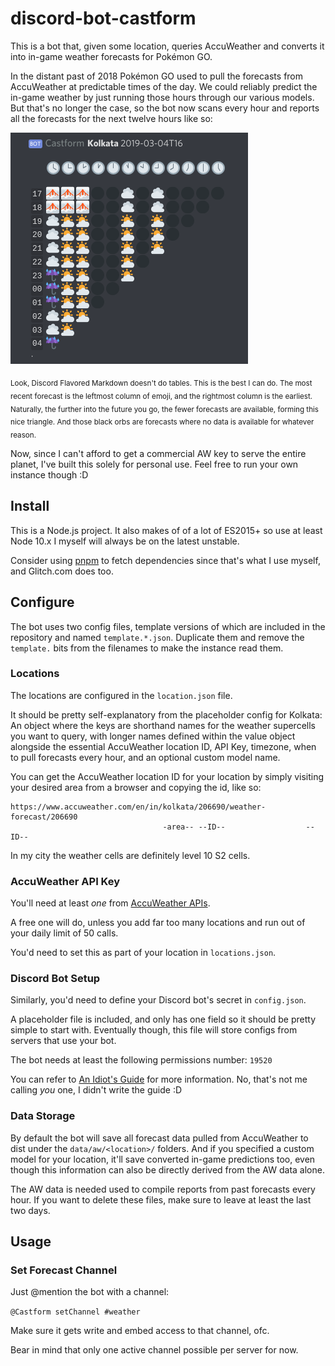 # discord-bot-castform

This is a bot that, given some location, queries AccuWeather and converts it into in-game weather forecasts for Pokémon GO.

In the distant past of 2018 Pokémon GO used to pull the forecasts from AccuWeather at predictable times of the day. We could reliably predict the in-game weather by just running those hours through our various models. But that's no longer the case, so the bot now scans every hour and reports all the forecasts for the next twelve hours like so:

![screenshot](./screenshot.png)

<sub>Look, Discord Flavored Markdown doesn't do tables. This is the best I can do. The most recent forecast is the leftmost column of emoji, and the rightmost column is the earliest. Naturally, the further into the future you go, the fewer forecasts are available, forming this nice triangle. And those black orbs are forecasts where no data is available for whatever reason.</sub>

Now, since I can't afford to get a commercial AW key to serve the entire planet, I've built this solely for personal use. Feel free to run your own instance though :D

## Install

This is a Node.js project. It also makes of of a lot of ES2015+ so use at least Node 10.x I myself will always be on the latest unstable.

Consider using [pnpm](http://pnpm.js.org) to fetch dependencies since that's what I use myself, and Glitch.com does too.

## Configure

The bot uses two config files, template versions of which are included in the repository and named `template.*.json`. Duplicate them and remove the `template.` bits from the filenames to make the instance read them.

### Locations

The locations are configured in the `location.json` file.

It should be pretty self-explanatory from the placeholder config for Kolkata: An object where the keys are shorthand names for the weather supercells you want to query, with longer names defined within the value object alongside the essential AccuWeather location ID, API Key, timezone, when to pull forecasts every hour, and an optional custom model name.

You can get the AccuWeather location ID for your location by simply visiting your desired area from a browser and copying the id, like so:

```
https://www.accuweather.com/en/in/kolkata/206690/weather-forecast/206690
                                  -area-- --ID--                  --ID--
```

In my city the weather cells are definitely level 10 S2 cells.

### AccuWeather API Key

You'll need at least _one_ from [AccuWeather APIs](https://developer.accuweather.com).

A free one will do, unless you add far too many locations and run out of your daily limit of 50 calls.

You'd need to set this as part of your location in `locations.json`.

### Discord Bot Setup

Similarly, you'd need to define your Discord bot's secret in `config.json`.

A placeholder file is included, and only has one field so it should be pretty simple to start with. Eventually though, this file will store configs from servers that use your bot.

The bot needs at least the following permissions number: `19520`

You can refer to [An Idiot's Guide](https://anidiots.guide/) for more information. No, that's not me calling _you_ one, I didn't write the guide :D

### Data Storage

By default the bot will save all forecast data pulled from AccuWeather to dist under the `data/aw/<location>/` folders. And if you specified a custom model for your location, it'll save converted in-game predictions too, even though this information can also be directly derived from the AW data alone.

The AW data is needed used to compile reports from past forecasts every hour. If you want to delete these files, make sure to leave at least the last two days.

## Usage

### Set Forecast Channel

Just @mention the bot with a channel:

`@Castform setChannel #weather`
  
Make sure it gets write and embed access to that channel, ofc.

Bear in mind that only one active channel possible per server for now. 
